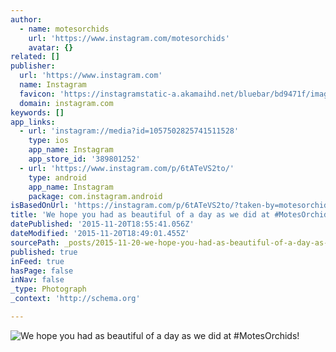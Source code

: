 ```yaml
---
author:
  - name: motesorchids
    url: 'https://www.instagram.com/motesorchids'
    avatar: {}
related: []
publisher:
  url: 'https://www.instagram.com'
  name: Instagram
  favicon: 'https://instagramstatic-a.akamaihd.net/bluebar/bd9471f/images/ico/favicon.ico'
  domain: instagram.com
keywords: []
app_links:
  - url: 'instagram://media?id=1057502825741511528'
    type: ios
    app_name: Instagram
    app_store_id: '389801252'
  - url: 'https://www.instagram.com/p/6tATeVS2to/'
    type: android
    app_name: Instagram
    package: com.instagram.android
isBasedOnUrl: 'https://instagram.com/p/6tATeVS2to/?taken-by=motesorchids'
title: 'We hope you had as beautiful of a day as we did at #MotesOrchids!'
datePublished: '2015-11-20T18:55:41.056Z'
dateModified: '2015-11-20T18:49:01.455Z'
sourcePath: _posts/2015-11-20-we-hope-you-had-as-beautiful-of-a-day-as-we-did-at-motesorc.md
published: true
inFeed: true
hasPage: false
inNav: false
_type: Photograph
_context: 'http://schema.org'

---
```

![We hope you had as beautiful of a day as we did at &num;MotesOrchids&excl;](https://scontent.cdninstagram.com/hphotos-xat1/t51.2885-15/s640x640/sh0.08/e35/11374128_176542472676862_814502903_n.jpg)